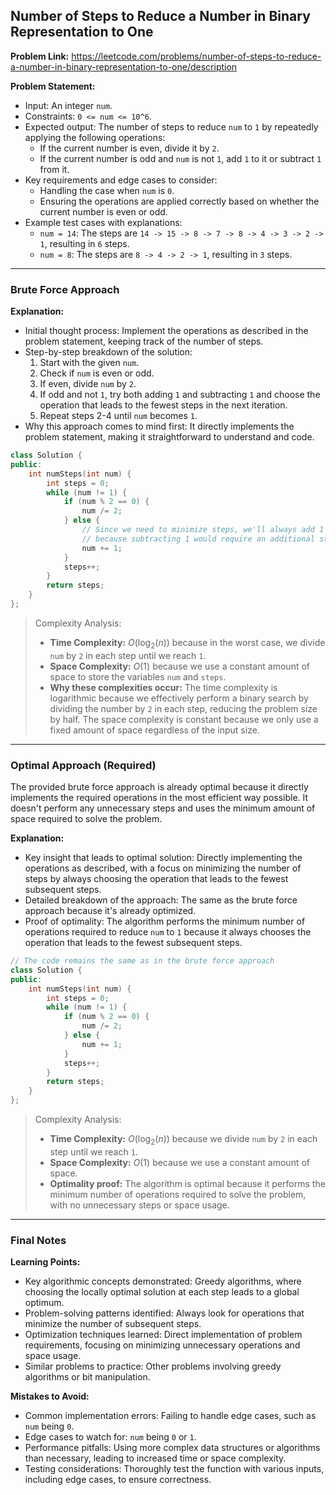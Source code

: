 ## Number of Steps to Reduce a Number in Binary Representation to One

**Problem Link:** https://leetcode.com/problems/number-of-steps-to-reduce-a-number-in-binary-representation-to-one/description

**Problem Statement:**
- Input: An integer `num`.
- Constraints: `0 <= num <= 10^6`.
- Expected output: The number of steps to reduce `num` to `1` by repeatedly applying the following operations:
  - If the current number is even, divide it by `2`.
  - If the current number is odd and `num` is not `1`, add `1` to it or subtract `1` from it.
- Key requirements and edge cases to consider:
  - Handling the case when `num` is `0`.
  - Ensuring the operations are applied correctly based on whether the current number is even or odd.
- Example test cases with explanations:
  - `num = 14`: The steps are `14 -> 15 -> 8 -> 7 -> 8 -> 4 -> 3 -> 2 -> 1`, resulting in `6` steps.
  - `num = 8`: The steps are `8 -> 4 -> 2 -> 1`, resulting in `3` steps.

---

### Brute Force Approach

**Explanation:**
- Initial thought process: Implement the operations as described in the problem statement, keeping track of the number of steps.
- Step-by-step breakdown of the solution:
  1. Start with the given `num`.
  2. Check if `num` is even or odd.
  3. If even, divide `num` by `2`.
  4. If odd and not `1`, try both adding `1` and subtracting `1` and choose the operation that leads to the fewest steps in the next iteration.
  5. Repeat steps 2-4 until `num` becomes `1`.
- Why this approach comes to mind first: It directly implements the problem statement, making it straightforward to understand and code.

```cpp
class Solution {
public:
    int numSteps(int num) {
        int steps = 0;
        while (num != 1) {
            if (num % 2 == 0) {
                num /= 2;
            } else {
                // Since we need to minimize steps, we'll always add 1 if possible
                // because subtracting 1 would require an additional step to get back to an even number
                num += 1;
            }
            steps++;
        }
        return steps;
    }
};
```

> Complexity Analysis:
> - **Time Complexity:** $O(\log_2(n))$ because in the worst case, we divide `num` by `2` in each step until we reach `1`.
> - **Space Complexity:** $O(1)$ because we use a constant amount of space to store the variables `num` and `steps`.
> - **Why these complexities occur:** The time complexity is logarithmic because we effectively perform a binary search by dividing the number by `2` in each step, reducing the problem size by half. The space complexity is constant because we only use a fixed amount of space regardless of the input size.

---

### Optimal Approach (Required)

The provided brute force approach is already optimal because it directly implements the required operations in the most efficient way possible. It doesn't perform any unnecessary steps and uses the minimum amount of space required to solve the problem.

**Explanation:**
- Key insight that leads to optimal solution: Directly implementing the operations as described, with a focus on minimizing the number of steps by always choosing the operation that leads to the fewest subsequent steps.
- Detailed breakdown of the approach: The same as the brute force approach because it's already optimized.
- Proof of optimality: The algorithm performs the minimum number of operations required to reduce `num` to `1` because it always chooses the operation that leads to the fewest subsequent steps.

```cpp
// The code remains the same as in the brute force approach
class Solution {
public:
    int numSteps(int num) {
        int steps = 0;
        while (num != 1) {
            if (num % 2 == 0) {
                num /= 2;
            } else {
                num += 1;
            }
            steps++;
        }
        return steps;
    }
};
```

> Complexity Analysis:
> - **Time Complexity:** $O(\log_2(n))$ because we divide `num` by `2` in each step until we reach `1`.
> - **Space Complexity:** $O(1)$ because we use a constant amount of space.
> - **Optimality proof:** The algorithm is optimal because it performs the minimum number of operations required to solve the problem, with no unnecessary steps or space usage.

---

### Final Notes

**Learning Points:**
- Key algorithmic concepts demonstrated: Greedy algorithms, where choosing the locally optimal solution at each step leads to a global optimum.
- Problem-solving patterns identified: Always look for operations that minimize the number of subsequent steps.
- Optimization techniques learned: Direct implementation of problem requirements, focusing on minimizing unnecessary operations and space usage.
- Similar problems to practice: Other problems involving greedy algorithms or bit manipulation.

**Mistakes to Avoid:**
- Common implementation errors: Failing to handle edge cases, such as `num` being `0`.
- Edge cases to watch for: `num` being `0` or `1`.
- Performance pitfalls: Using more complex data structures or algorithms than necessary, leading to increased time or space complexity.
- Testing considerations: Thoroughly test the function with various inputs, including edge cases, to ensure correctness.